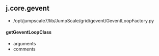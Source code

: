 ## j.core.gevent

- /opt/jumpscale7/lib/JumpScale/grid/gevent/GeventLoopFactory.py

#### getGeventLoopClass 
- arguments
- comments
    

